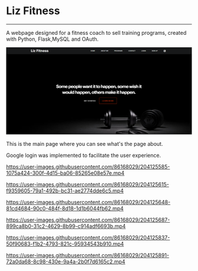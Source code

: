 # Liz Fitness
___________________________________________________________________________________________________

A webpage designed for a fitness coach to sell training programs, created with Python, Flask,MySQL and OAuth.

![](video%20clips/Screenshot%202022-11-26%20212803.png)

This is the main page where you can see what's the page about. 




Google login was implemented to facilitate the user experience.



https://user-images.githubusercontent.com/86168029/204125585-1075a424-300f-4d15-ba06-85265e08e57e.mp4



https://user-images.githubusercontent.com/86168029/204125615-f9359605-79a1-492b-bc31-ae2774dde6c5.mp4




https://user-images.githubusercontent.com/86168029/204125648-81cd4684-90c0-484f-8d18-1d1b6044fb62.mp4




https://user-images.githubusercontent.com/86168029/204125687-899ca8b0-31c2-4629-8b99-c914adf6693b.mp4





https://user-images.githubusercontent.com/86168029/204125837-50f90683-f1b2-4793-821c-95934543b910.mp4






https://user-images.githubusercontent.com/86168029/204125891-72a0da68-8c98-430e-9a4a-2b0f7d6165c2.mp4


